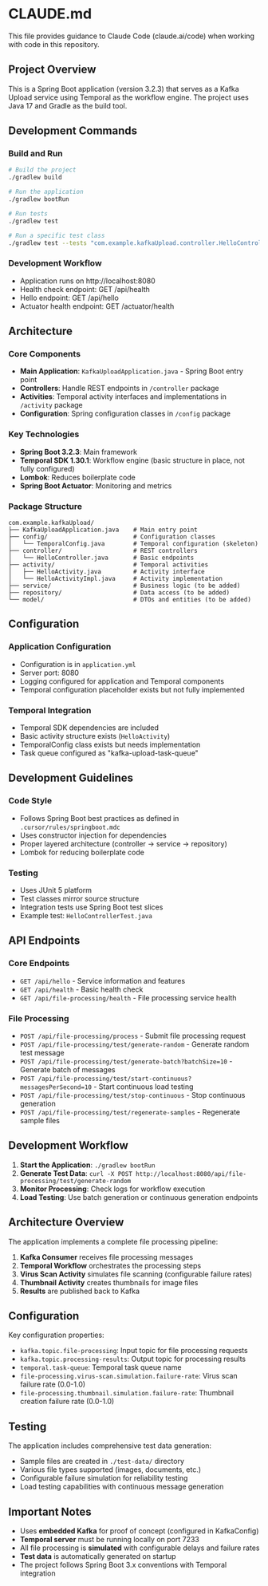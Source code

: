 # CLAUDE.md

This file provides guidance to Claude Code (claude.ai/code) when working with code in this repository.

## Project Overview

This is a Spring Boot application (version 3.2.3) that serves as a Kafka Upload service using Temporal as the workflow engine. The project uses Java 17 and Gradle as the build tool.

## Development Commands

### Build and Run
```bash
# Build the project
./gradlew build

# Run the application
./gradlew bootRun

# Run tests
./gradlew test

# Run a specific test class
./gradlew test --tests "com.example.kafkaUpload.controller.HelloControllerTest"
```

### Development Workflow
- Application runs on http://localhost:8080
- Health check endpoint: GET /api/health
- Hello endpoint: GET /api/hello
- Actuator health endpoint: GET /actuator/health

## Architecture

### Core Components
- **Main Application**: `KafkaUploadApplication.java` - Spring Boot entry point
- **Controllers**: Handle REST endpoints in `/controller` package
- **Activities**: Temporal activity interfaces and implementations in `/activity` package
- **Configuration**: Spring configuration classes in `/config` package

### Key Technologies
- **Spring Boot 3.2.3**: Main framework
- **Temporal SDK 1.30.1**: Workflow engine (basic structure in place, not fully configured)
- **Lombok**: Reduces boilerplate code
- **Spring Boot Actuator**: Monitoring and metrics

### Package Structure
```
com.example.kafkaUpload/
├── KafkaUploadApplication.java    # Main entry point
├── config/                        # Configuration classes
│   └── TemporalConfig.java        # Temporal configuration (skeleton)
├── controller/                    # REST controllers
│   └── HelloController.java       # Basic endpoints
├── activity/                      # Temporal activities
│   ├── HelloActivity.java         # Activity interface
│   └── HelloActivityImpl.java     # Activity implementation
├── service/                       # Business logic (to be added)
├── repository/                    # Data access (to be added)
└── model/                         # DTOs and entities (to be added)
```

## Configuration

### Application Configuration
- Configuration is in `application.yml`
- Server port: 8080
- Logging configured for application and Temporal components
- Temporal configuration placeholder exists but not fully implemented

### Temporal Integration
- Temporal SDK dependencies are included
- Basic activity structure exists (`HelloActivity`)
- TemporalConfig class exists but needs implementation
- Task queue configured as "kafka-upload-task-queue"

## Development Guidelines

### Code Style
- Follows Spring Boot best practices as defined in `.cursor/rules/springboot.mdc`
- Uses constructor injection for dependencies
- Proper layered architecture (controller → service → repository)
- Lombok for reducing boilerplate code

### Testing
- Uses JUnit 5 platform
- Test classes mirror source structure
- Integration tests use Spring Boot test slices
- Example test: `HelloControllerTest.java`

## API Endpoints

### Core Endpoints
- `GET /api/hello` - Service information and features
- `GET /api/health` - Basic health check
- `GET /api/file-processing/health` - File processing service health

### File Processing
- `POST /api/file-processing/process` - Submit file processing request
- `POST /api/file-processing/test/generate-random` - Generate random test message
- `POST /api/file-processing/test/generate-batch?batchSize=10` - Generate batch of messages
- `POST /api/file-processing/test/start-continuous?messagesPerSecond=10` - Start continuous load testing
- `POST /api/file-processing/test/stop-continuous` - Stop continuous generation
- `POST /api/file-processing/test/regenerate-samples` - Regenerate sample files

## Development Workflow

1. **Start the Application**: `./gradlew bootRun`
2. **Generate Test Data**: `curl -X POST http://localhost:8080/api/file-processing/test/generate-random`
3. **Monitor Processing**: Check logs for workflow execution
4. **Load Testing**: Use batch generation or continuous generation endpoints

## Architecture Overview

The application implements a complete file processing pipeline:

1. **Kafka Consumer** receives file processing messages
2. **Temporal Workflow** orchestrates the processing steps
3. **Virus Scan Activity** simulates file scanning (configurable failure rates)
4. **Thumbnail Activity** creates thumbnails for image files
5. **Results** are published back to Kafka

## Configuration

Key configuration properties:
- `kafka.topic.file-processing`: Input topic for file processing requests
- `kafka.topic.processing-results`: Output topic for processing results
- `temporal.task-queue`: Temporal task queue name
- `file-processing.virus-scan.simulation.failure-rate`: Virus scan failure rate (0.0-1.0)
- `file-processing.thumbnail.simulation.failure-rate`: Thumbnail creation failure rate (0.0-1.0)

## Testing

The application includes comprehensive test data generation:
- Sample files are created in `./test-data/` directory
- Various file types supported (images, documents, etc.)
- Configurable failure simulation for reliability testing
- Load testing capabilities with continuous message generation

## Important Notes

- Uses **embedded Kafka** for proof of concept (configured in KafkaConfig)
- **Temporal server** must be running locally on port 7233
- All file processing is **simulated** with configurable delays and failure rates
- **Test data** is automatically generated on startup
- The project follows Spring Boot 3.x conventions with Temporal integration